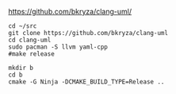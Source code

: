 https://github.com/bkryza/clang-uml/

```
cd ~/src
git clone https://github.com/bkryza/clang-uml
cd clang-uml
sudo pacman -S llvm yaml-cpp
#make release

mkdir b
cd b
cmake -G Ninja -DCMAKE_BUILD_TYPE=Release ..

```
